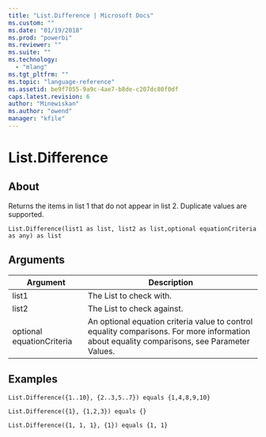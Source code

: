 ```yaml
---
title: "List.Difference | Microsoft Docs"
ms.custom: ""
ms.date: "01/19/2018"
ms.prod: "powerbi"
ms.reviewer: ""
ms.suite: ""
ms.technology: 
  - "mlang"
ms.tgt_pltfrm: ""
ms.topic: "language-reference"
ms.assetid: be9f7055-9a9c-4ae7-b8de-c207dc80f0df
caps.latest.revision: 6
author: "Minewiskan"
ms.author: "owend"
manager: "kfile"
---
```

# List.Difference

  
## About  
Returns the items in list 1 that do not appear in list 2. Duplicate values are supported.  
  
```  
List.Difference(list1 as list, list2 as list,optional equationCriteria as any) as list  
```  
  
## Arguments  
  
|Argument|Description|  
|------------|---------------|  
|list1|The List to check with.|  
|list2|The List to check against.|  
|optional equationCriteria|An optional equation criteria value to control equality comparisons. For more information about equality comparisons, see Parameter Values.|  
  
## Examples  
  
```  
List.Difference({1..10}, {2..3,5..7}) equals {1,4,8,9,10}  
```  
  
```  
List.Difference({1}, {1,2,3}) equals {}  
```  
  
```  
List.Difference({1, 1, 1}, {1}) equals {1, 1}  
```  
